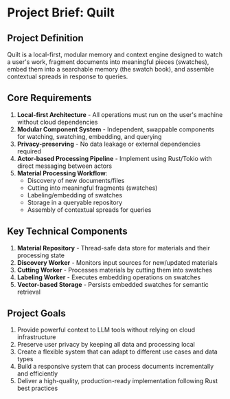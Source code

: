 # Project Brief: Quilt

## Project Definition

Quilt is a local-first, modular memory and context engine designed to watch a user's work, fragment documents into meaningful pieces (swatches), embed them into a searchable memory (the swatch book), and assemble contextual spreads in response to queries.

## Core Requirements

1. **Local-first Architecture** - All operations must run on the user's machine without cloud dependencies
2. **Modular Component System** - Independent, swappable components for watching, swatching, embedding, and querying
3. **Privacy-preserving** - No data leakage or external dependencies required
4. **Actor-based Processing Pipeline** - Implement using Rust/Tokio with direct messaging between actors
5. **Material Processing Workflow**:
   - Discovery of new documents/files
   - Cutting into meaningful fragments (swatches)
   - Labeling/embedding of swatches
   - Storage in a queryable repository
   - Assembly of contextual spreads for queries

## Key Technical Components

1. **Material Repository** - Thread-safe data store for materials and their processing state
2. **Discovery Worker** - Monitors input sources for new/updated materials
3. **Cutting Worker** - Processes materials by cutting them into swatches
4. **Labeling Worker** - Executes embedding operations on swatches
5. **Vector-based Storage** - Persists embedded swatches for semantic retrieval

## Project Goals

1. Provide powerful context to LLM tools without relying on cloud infrastructure
2. Preserve user privacy by keeping all data and processing local
3. Create a flexible system that can adapt to different use cases and data types
4. Build a responsive system that can process documents incrementally and efficiently
5. Deliver a high-quality, production-ready implementation following Rust best practices
